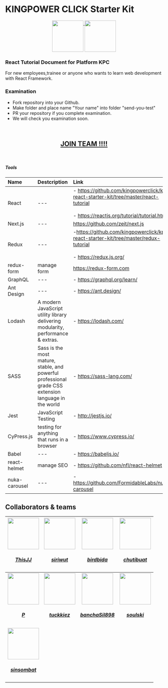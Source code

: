 # KINGPOWER CLICK Starter Kit
<p align="center" align="top">
<a href="https://www.kingpower.com" target="_blank">
<img height="100" align="top" src="https://upload.wikimedia.org/wikipedia/en/f/f6/King_Power_logo.png" />
</a>
<a href="https://www.kingpowerclick.com/" target="_blank">
<img height="100" align="top" src="https://www.th2booking.com/wp-content/uploads/2018/05/1520414931-0456-related_list_classifieds.png" />
</a>
</p>

### React Tutorial Document for Platform KPC

For new employees,trainee or anyone who wants to learn web development with React Framework.

### Examination
- Fork repository into your Github.
- Make folder and place name "Your name" into folder "send-you-test"
- PR your repository if you complete examination.
- We will check you examination soon.

<br />
<div align="center">
<h2><a href="https://kingpowerclick.com/category/career/teamtech/">JOIN TEAM !!!!</a></h2>
</div>

<br />

##### Tools 

| Name                    | Destcription           | Link  |
| :---------------------- |:-------------| :-----|
| React      | --- | - https://github.com/kingpowerclick/kpc-react-starter-kit/tree/master/react-tutorial <br /><br />-  https://reactjs.org/tutorial/tutorial.html|
| Next.js      | --- | https://github.com/zeit/next.js |
| Redux      | ---      |  -https://github.com/kingpowerclick/kpc-react-starter-kit/tree/master/redux-tutorial <br /><br />- https://redux.js.org/ |
| redux-form      | manage form     |   https://redux-form.com |
| GraphQL | ---      |    - https://graphql.org/learn/ |
| Ant Design      | ---      |   - https://ant.design/ |
| Lodash | A modern JavaScript utility library delivering modularity, performance & extras.      |    - https://lodash.com/ |
| SASS | Sass is the most mature, stable, and powerful professional grade CSS extension language in the world      |    - https://sass-lang.com/ |
| Jest | JavaScript Testing      |    - http://jestjs.io/ |
| CyPress.js | testing for anything that runs in a browser     |    - https://www.cypress.io/ |
| Babel | ---      |    - https://babeljs.io/ |
| react-helmet | manage SEO     |    - https://github.com/nfl/react-helmet |
| nuka-carousel | ---      |   - https://github.com/FormidableLabs/nuka-carousel |


## Collaborators & teams
|<a href="https://github.com/thisJJ"><img width="100" src="https://s3-ap-southeast-1.amazonaws.com/wpimages.kingpowerclick.com/prod/2018/05/14180338/Image-00141.jpg" /><div><h5>ThisJJ</h5></div></a>|<a href="https://github.com/siriwut"><img width="100" src="https://avatars1.githubusercontent.com/u/5721156?s=150" /><div><h5>siriwut</h5></div></a>|<a href="https://github.com/birdbida"><img width="100" src="https://s3-ap-southeast-1.amazonaws.com/wpimages.kingpowerclick.com/prod/2018/05/14180337/Image-00218.jpg" /><div><h5>birdbida</h5></div></a>|<a href="https://github.com/chutibuat"><img width="100" src="https://s3-ap-southeast-1.amazonaws.com/wpimages.kingpowerclick.com/prod/2018/05/14180319/Image-00388.jpg" /><div><h5>chutibuat</h5></div></a>|
|:-----:|:-----:|:-----:|:-----:|
|<a href="https://github.com/soulcruelz"><img width="100" src="https://s3-ap-southeast-1.amazonaws.com/wpimages.kingpowerclick.com/prod/2018/05/14180335/Image-00209.jpg" /><div><h5>P</h5></div></a>|<a href="https://github.com/tuckkiez"><img width="100" src="https://s3-ap-southeast-1.amazonaws.com/wpimages.kingpowerclick.com/prod/2018/05/14180317/Image-00378.jpg" /><div><h5>tuckkiez</h5></div></a>|<a href="https://github.com/banchaSil898"><img width="100" src="https://s3-ap-southeast-1.amazonaws.com/wpimages.kingpowerclick.com/prod/2018/05/14180344/Image-00116.jpg" /><div><h5>banchaSil898</h5></div></a>|<a href="https://github.com/soulski"><img width="100" src="https://s3-ap-southeast-1.amazonaws.com/wpimages.kingpowerclick.com/prod/2018/05/14180302/Image-00529.jpg" /><div><h5>soulski</h5></div></a>|
|<a href="https://github.com/sinsombat"><img width="100" src="https://s3-ap-southeast-1.amazonaws.com/wpimages.kingpowerclick.com/prod/2018/05/14180305/Image-00497.jpg" /><div><h5>sinsombat</h5></div></a>|

